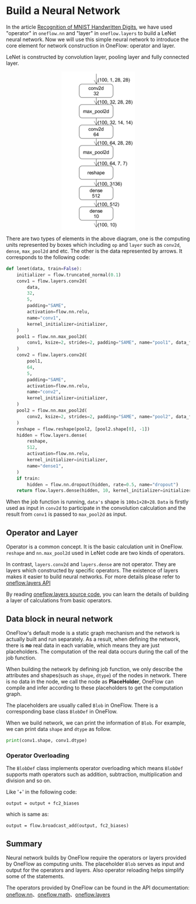 # Build a Neural Network

In the article [Recognition of MNIST Handwritten Digits](../quick_start/lenet_mnist.md), we have used "operator" in `oneflow.nn` and "layer" in `oneflow.layers` to build a LeNet neural network. Now we will use this simple neural network to introduce the core element for network construction in OneFlow: operator and layer.

LeNet is constructed by convolution layer, pooling layer and fully connected layer. 

<div align="center">
<img src="imgs/lenet.png" align='center'/>
</div>

There are two types of elements in the above diagram, one is the computing units represented by boxes which including `op` and `layer` such as `conv2d`, `dense`, `max_pool2d` and etc. The other is the data represented by arrows. It corresponds to the following code:

```python
def lenet(data, train=False):
    initializer = flow.truncated_normal(0.1)
    conv1 = flow.layers.conv2d(
        data,
        32,
        5,
        padding="SAME",
        activation=flow.nn.relu,
        name="conv1",
        kernel_initializer=initializer,
    )
    pool1 = flow.nn.max_pool2d(
        conv1, ksize=2, strides=2, padding="SAME", name="pool1", data_format="NCHW"
    )
    conv2 = flow.layers.conv2d(
        pool1,
        64,
        5,
        padding="SAME",
        activation=flow.nn.relu,
        name="conv2",
        kernel_initializer=initializer,
    )
    pool2 = flow.nn.max_pool2d(
        conv2, ksize=2, strides=2, padding="SAME", name="pool2", data_format="NCHW"
    )
    reshape = flow.reshape(pool2, [pool2.shape[0], -1])
    hidden = flow.layers.dense(
        reshape,
        512,
        activation=flow.nn.relu,
        kernel_initializer=initializer,
        name="dense1",
    )
    if train:
        hidden = flow.nn.dropout(hidden, rate=0.5, name="dropout")
    return flow.layers.dense(hidden, 10, kernel_initializer=initializer, name="dense2")
```
When the job function is running, `data's` shape is `100x1×28×28`. `Data` is firstly used as input in `conv2d` to participate in the convolution calculation and  the result from `conv1` is passed to `max_pool2d` as input.

## Operator and Layer
Operator is a common concept. It is the basic calculation unit in OneFlow. `reshape` and `nn.max_pool2d` used in LeNet code are two kinds of operators.

In contrast, `layers.conv2d` and `layers.dense` are not operator. They are layers which constructed by specific operators. The existence of layers makes it easier to build neural networks. For more details please refer to [oneflow.layers API](https://oneflow.readthedocs.io/en/master/layers.html) 

By reading [oneflow.layers source code](https://github.com/Oneflow-Inc/oneflow/blob/master/oneflow/python/ops/layers.py), you can learn the details of building a layer of calculations from basic operators.

## Data block in neural network
OneFlow's default mode is a static graph mechanism and the network is actually built and run separately. As a result, when defining the network, there is **no** real data in each variable, which means they are just placeholders. The computation of the real data occurs during the call of the job function.

When building the network by defining job function, we only describe the attributes and shapes(such as `shape`, `dtype`) of the nodes in network. There is no data in the node, we call the node as **PlaceHolder**, OneFlow can compile and infer according to these placeholders to get the computation graph. 

The placeholders are usually called `Blob` in OneFlow. There is a corresponding base class `BlobDef` in OneFlow.

When we build network, we can print the information of `Blob`. For example, we can print data `shape` and `dtype` as follow.
```python
print(conv1.shape, conv1.dtype)
```

### Operator Overloading
The `BlobDef` class implements operator overloading which means `BlobDef` supports math operators such as addition, subtraction, multiplication and division and so on.

Like '+' in the following code:

```
output = output + fc2_biases
```
which is same as:
```
output = flow.broadcast_add(output, fc2_biases)
```

## Summary
Neural network builds by OneFlow require the operators or layers provided by OneFlow as computing units. The placeholder `Blob` serves as input and output for the operators and layers. Also operator reloading helps simplify some of the statements.

The operators provided by OneFlow can be found in the API documentation: [oneflow.nn](https://oneflow.readthedocs.io/en/master/nn.html)、[oneflow.math](https://oneflow.readthedocs.io/en/master/math.html)、[oneflow.layers](https://oneflow.readthedocs.io/en/master/layers.html) 
